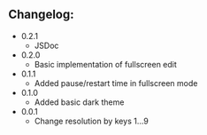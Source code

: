 <h2>Changelog:</h2>
    <ul class="changelog">
        <li>
            0.2.1
            <ul>
                <li>JSDoc</li>
            </ul>
        </li>
        <li>
            0.2.0
            <ul>
                <li>Basic implementation of fullscreen edit</li>
            </ul>
        </li>
        <li>
            0.1.1
            <ul>
                <li>Added pause/restart time in fullscreen mode</li>
            </ul>
        </li>
        <li>
            0.1.0
            <ul>
                <li>Added basic dark theme</li>
            </ul>
        </li>
        <li>
            0.0.1
            <ul>
                <li>Change resolution by keys 1...9</li>
            <ul>
        </li>
    </ul>

